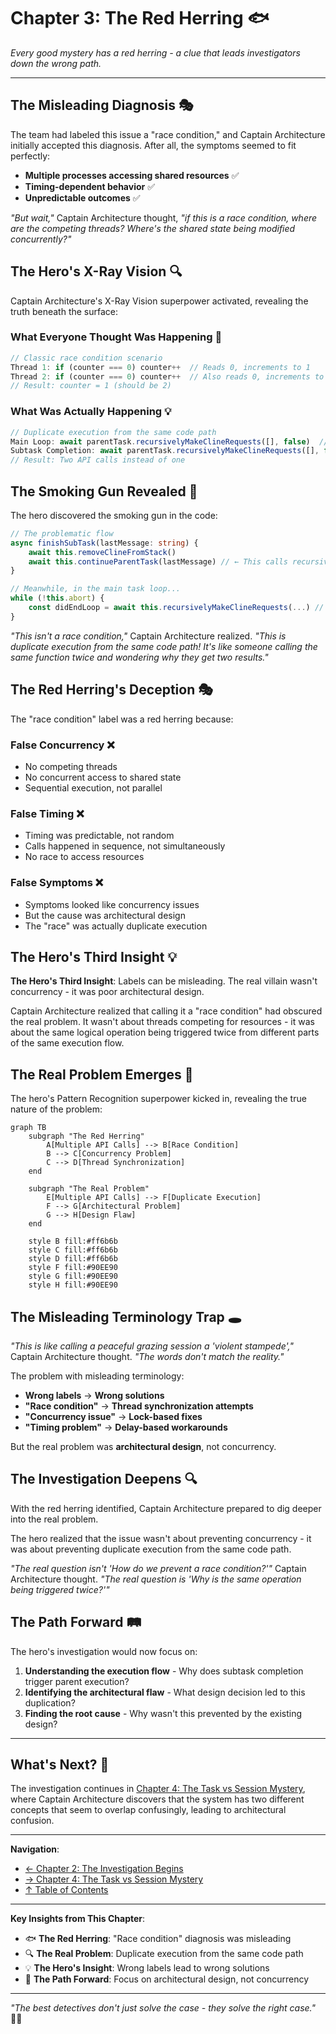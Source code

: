 # Chapter 3: The Red Herring 🐟

*Every good mystery has a red herring - a clue that leads investigators down the wrong path.*

---

## The Misleading Diagnosis 🎭

The team had labeled this issue a "race condition," and Captain Architecture initially accepted this diagnosis. After all, the symptoms seemed to fit perfectly:

- **Multiple processes accessing shared resources** ✅
- **Timing-dependent behavior** ✅
- **Unpredictable outcomes** ✅

*"But wait,"* Captain Architecture thought, *"if this is a race condition, where are the competing threads? Where's the shared state being modified concurrently?"*

## The Hero's X-Ray Vision 🔍

Captain Architecture's X-Ray Vision superpower activated, revealing the truth beneath the surface:

### **What Everyone Thought Was Happening** 🤔
```typescript
// Classic race condition scenario
Thread 1: if (counter === 0) counter++  // Reads 0, increments to 1
Thread 2: if (counter === 0) counter++  // Also reads 0, increments to 1
// Result: counter = 1 (should be 2)
```

### **What Was Actually Happening** 💡
```typescript
// Duplicate execution from the same code path
Main Loop: await parentTask.recursivelyMakeClineRequests([], false)  // Call 1
Subtask Completion: await parentTask.recursivelyMakeClineRequests([], false)  // Call 2
// Result: Two API calls instead of one
```

## The Smoking Gun Revealed 🔫

The hero discovered the smoking gun in the code:

```typescript
// The problematic flow
async finishSubTask(lastMessage: string) {
    await this.removeClineFromStack()
    await this.continueParentTask(lastMessage) // ← This calls recursivelyMakeClineRequests
}

// Meanwhile, in the main task loop...
while (!this.abort) {
    const didEndLoop = await this.recursivelyMakeClineRequests(...) // ← This ALSO calls it
}
```

*"This isn't a race condition,"* Captain Architecture realized. *"This is duplicate execution from the same code path! It's like someone calling the same function twice and wondering why they get two results."*

## The Red Herring's Deception 🎭

The "race condition" label was a red herring because:

### **False Concurrency** ❌
- No competing threads
- No concurrent access to shared state
- Sequential execution, not parallel

### **False Timing** ❌
- Timing was predictable, not random
- Calls happened in sequence, not simultaneously
- No race to access resources

### **False Symptoms** ❌
- Symptoms looked like concurrency issues
- But the cause was architectural design
- The "race" was actually duplicate execution

## The Hero's Third Insight 💡

**The Hero's Third Insight**: Labels can be misleading. The real villain wasn't concurrency - it was poor architectural design.

Captain Architecture realized that calling it a "race condition" had obscured the real problem. It wasn't about threads competing for resources - it was about the same logical operation being triggered twice from different parts of the same execution flow.

## The Real Problem Emerges 🎯

The hero's Pattern Recognition superpower kicked in, revealing the true nature of the problem:

```mermaid
graph TB
    subgraph "The Red Herring"
        A[Multiple API Calls] --> B[Race Condition]
        B --> C[Concurrency Problem]
        C --> D[Thread Synchronization]
    end
    
    subgraph "The Real Problem"
        E[Multiple API Calls] --> F[Duplicate Execution]
        F --> G[Architectural Problem]
        G --> H[Design Flaw]
    end
    
    style B fill:#ff6b6b
    style C fill:#ff6b6b
    style D fill:#ff6b6b
    style F fill:#90EE90
    style G fill:#90EE90
    style H fill:#90EE90
```

## The Misleading Terminology Trap 🕳️

*"This is like calling a peaceful grazing session a 'violent stampede',"* Captain Architecture thought. *"The words don't match the reality."*

The problem with misleading terminology:

- **Wrong labels** → **Wrong solutions**
- **"Race condition"** → **Thread synchronization attempts**
- **"Concurrency issue"** → **Lock-based fixes**
- **"Timing problem"** → **Delay-based workarounds**

But the real problem was **architectural design**, not concurrency.

## The Investigation Deepens 🔍

With the red herring identified, Captain Architecture prepared to dig deeper into the real problem.

The hero realized that the issue wasn't about preventing concurrency - it was about preventing duplicate execution from the same code path.

*"The real question isn't 'How do we prevent a race condition?'"* Captain Architecture thought. *"The real question is 'Why is the same operation being triggered twice?'"*

## The Path Forward 🛤️

The hero's investigation would now focus on:

1. **Understanding the execution flow** - Why does subtask completion trigger parent execution?
2. **Identifying the architectural flaw** - What design decision led to this duplication?
3. **Finding the root cause** - Why wasn't this prevented by the existing design?

---

## What's Next? 🔮

The investigation continues in [Chapter 4: The Task vs Session Mystery](part2/chapter4.md), where Captain Architecture discovers that the system has two different concepts that seem to overlap confusingly, leading to architectural confusion.

---

**Navigation**: 
- [← Chapter 2: The Investigation Begins](chapter2.md)
- [→ Chapter 4: The Task vs Session Mystery](../part2/chapter4.md)
- [↑ Table of Contents](../README.md)

---

**Key Insights from This Chapter**:
- 🐟 **The Red Herring**: "Race condition" diagnosis was misleading
- 🔍 **The Real Problem**: Duplicate execution from the same code path
- 💡 **The Hero's Insight**: Wrong labels lead to wrong solutions
- 🎯 **The Path Forward**: Focus on architectural design, not concurrency

---

*"The best detectives don't just solve the case - they solve the right case."* 🦸‍♂️
